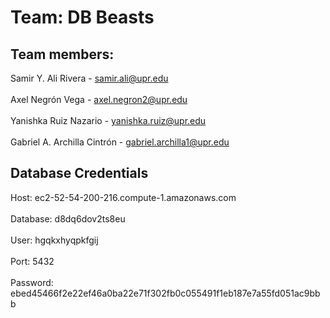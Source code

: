 # Team: DB Beasts

## Team members:

Samir Y. Ali Rivera - samir.ali@upr.edu<br>  
Axel Negrón Vega - axel.negron2@upr.edu<br>   
Yanishka Ruiz Nazario - yanishka.ruiz@upr.edu<br>   
Gabriel A. Archilla Cintrón - gabriel.archilla1@upr.edu<br>   

## Database Credentials

Host: ec2-52-54-200-216.compute-1.amazonaws.com<br>  
Database: d8dq6dov2ts8eu<br>  
User: hgqkxhyqpkfgij<br>  
Port: 5432<br>  
Password: ebed45466f2e22ef46a0ba22e71f302fb0c055491f1eb187e7a55fd051ac9bbb<br>  